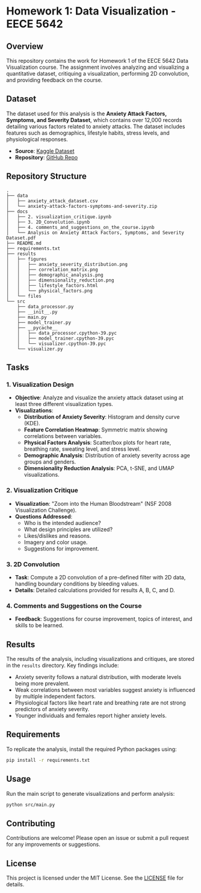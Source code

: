 # Homework 1: Data Visualization - EECE 5642

## Overview
This repository contains the work for Homework 1 of the EECE 5642 Data Visualization course. The assignment involves analyzing and visualizing a quantitative dataset, critiquing a visualization, performing 2D convolution, and providing feedback on the course.

## Dataset
The dataset used for this analysis is the **Anxiety Attack Factors, Symptoms, and Severity Dataset**, which contains over 12,000 records detailing various factors related to anxiety attacks. The dataset includes features such as demographics, lifestyle habits, stress levels, and physiological responses.

- **Source**: [Kaggle Dataset](https://www.kaggle.com/datasets/ashaychoudhary/anxiety-attack-factors-symptoms-and-severity/data)
- **Repository**: [GitHub Repo](https://github.com/Rongxuan-Zhou/EECE5642-Data-Visualization.git)

## Repository Structure
```
.
├── data
│   ├── anxiety_attack_dataset.csv
│   └── anxiety-attack-factors-symptoms-and-severity.zip
├── docs
│   ├── 2. visualization_critique.ipynb
│   ├── 3. 2D_Convolution.ipynb
│   ├── 4. comments_and_suggestions_on_the_course.ipynb
│   └── Analysis on Anxiety Attack Factors, Symptoms, and Severity Dataset.pdf
├── README.md
├── requirements.txt
├── results
│   ├── figures
│   │   ├── anxiety_severity_distribution.png
│   │   ├── correlation_matrix.png
│   │   ├── demographic_analysis.png
│   │   ├── dimensionality_reduction.png
│   │   ├── lifestyle_factors.html
│   │   └── physical_factors.png
│   └── files
└── src
    ├── data_processor.py
    ├── __init__.py
    ├── main.py
    ├── model_trainer.py
    ├── __pycache__
    │   ├── data_processor.cpython-39.pyc
    │   ├── model_trainer.cpython-39.pyc
    │   └── visualizer.cpython-39.pyc
    └── visualizer.py
```

## Tasks

### 1. Visualization Design
- **Objective**: Analyze and visualize the anxiety attack dataset using at least three different visualization types.
- **Visualizations**:
  - **Distribution of Anxiety Severity**: Histogram and density curve (KDE).
  - **Feature Correlation Heatmap**: Symmetric matrix showing correlations between variables.
  - **Physical Factors Analysis**: Scatter/box plots for heart rate, breathing rate, sweating level, and stress level.
  - **Demographic Analysis**: Distribution of anxiety severity across age groups and genders.
  - **Dimensionality Reduction Analysis**: PCA, t-SNE, and UMAP visualizations.

### 2. Visualization Critique
- **Visualization**: "Zoom into the Human Bloodstream" (NSF 2008 Visualization Challenge).
- **Questions Addressed**:
  - Who is the intended audience?
  - What design principles are utilized?
  - Likes/dislikes and reasons.
  - Imagery and color usage.
  - Suggestions for improvement.

### 3. 2D Convolution
- **Task**: Compute a 2D convolution of a pre-defined filter with 2D data, handling boundary conditions by bleeding values.
- **Details**: Detailed calculations provided for results A, B, C, and D.

### 4. Comments and Suggestions on the Course
- **Feedback**: Suggestions for course improvement, topics of interest, and skills to be learned.

## Results
The results of the analysis, including visualizations and critiques, are stored in the `results` directory. Key findings include:
- Anxiety severity follows a natural distribution, with moderate levels being more prevalent.
- Weak correlations between most variables suggest anxiety is influenced by multiple independent factors.
- Physiological factors like heart rate and breathing rate are not strong predictors of anxiety severity.
- Younger individuals and females report higher anxiety levels.

## Requirements
To replicate the analysis, install the required Python packages using:
```bash
pip install -r requirements.txt
```

## Usage
Run the main script to generate visualizations and perform analysis:
```bash
python src/main.py
```

## Contributing
Contributions are welcome! Please open an issue or submit a pull request for any improvements or suggestions.

## License
This project is licensed under the MIT License. See the [LICENSE](LICENSE) file for details.